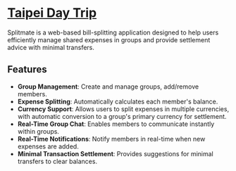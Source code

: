 # [Taipei Day Trip](https://taipeidaytrip.shop/)

Splitmate is a web-based bill-splitting application designed to help users efficiently manage shared expenses in groups and provide settlement advice with minimal transfers.

## Features

- **Group Management**: Create and manage groups, add/remove members.
- **Expense Splitting**: Automatically calculates each member's balance.
- **Currency Support**: Allows users to split expenses in multiple currencies, with automatic conversion to a group's primary currency for settlement.
- **Real-Time Group Chat**: Enables members to communicate instantly within groups.
- **Real-Time Notifications**: Notify members in real-time when new expenses are added.
- **Minimal Transaction Settlement**: Provides suggestions for minimal transfers to clear balances.

